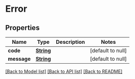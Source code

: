# Error
## Properties

Name | Type | Description | Notes
------------ | ------------- | ------------- | -------------
**code** | [**String**](string.md) |  | [default to null]
**message** | [**String**](string.md) |  | [default to null]

[[Back to Model list]](../README.md#documentation-for-models) [[Back to API list]](../README.md#documentation-for-api-endpoints) [[Back to README]](../README.md)

